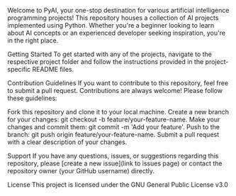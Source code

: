 Welcome to PyAI, your one-stop destination for various artificial intelligence programming projects! This repository houses a collection of AI projects implemented using Python. Whether you're a beginner looking to learn about AI concepts or an experienced developer seeking inspiration, you're in the right place.

Getting Started
To get started with any of the projects, navigate to the respective project folder and follow the instructions provided in the project-specific README files.

Contribution Guidelines
If you want to contribute to this repository, feel free to submit a pull request. Contributions are always welcome! Please follow these guidelines:

Fork this repository and clone it to your local machine.
Create a new branch for your changes: git checkout -b feature/your-feature-name.
Make your changes and commit them: git commit -m 'Add your feature'.
Push to the branch: git push origin feature/your-feature-name.
Submit a pull request with a clear description of your changes.

Support
If you have any questions, issues, or suggestions regarding this repository, please [create a new issue](link to issues page) or contact the repository owner (your GitHub username) directly.

License
This project is licensed under the GNU General Public License v3.0 
